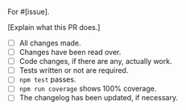 For #[issue].

[Explain what this PR does.]

- [ ] All changes made.
- [ ] Changes have been read over.
- [ ] Code changes, if there are any, actually work.
- [ ] Tests written or not are required.
- [ ] `npm test` passes.
- [ ] `npm run coverage` shows 100% coverage.
- [ ] The changelog has been updated, if necessary.
